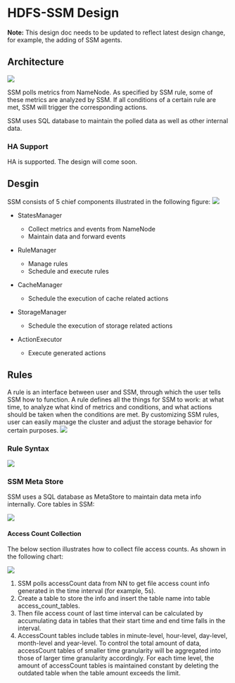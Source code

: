 # HDFS-SSM Design

**Note:** This design doc needs to be updated to reflect latest design change, for example, the adding of SSM agents.

Architecture
------------
![](https://github.com/arenadata/SSM/blob/develop/docs/image/architecture.png)

SSM polls metrics from NameNode. As specified by SSM rule, some of these metrics are analyzed by SSM.
If all conditions of a certain rule are met, SSM will trigger the corresponding actions.

SSM uses SQL database to maintain the polled data as well as other internal data.

### HA Support
HA is supported. The design will come soon.

Desgin
------------
SSM consists of 5 chief components illustrated in the following figure:
![](https://github.com/arenadata/SSM/blob/develop/docs/image/design.png)

* StatesManager
	* Collect metrics and events from NameNode
	* Maintain data and forward events 
	
* RuleManager
	* Manage rules
	* Schedule and execute rules
	
* CacheManager
	* Schedule the execution of cache related actions
	
* StorageManager
	* Schedule the execution of storage related actions
	
* ActionExecutor
	* Execute generated actions

## Rules
A rule is an interface between user and SSM, through which the user tells SSM how to function. A rule defines all the things for SSM to work:
at what time, to analyze what kind of metrics and conditions, and what actions should be taken when the conditions are met.
By customizing SSM rules, user can easily manage the cluster and adjust the storage behavior for certain purposes.
![](https://github.com/arenadata/SSM/blob/develop/docs/image/usage.png)

### Rule Syntax

![](https://github.com/arenadata/SSM/blob/develop/docs/image/rule-syntax.png)

### SSM Meta Store
SSM uses a SQL database as MetaStore to maintain data meta info internally. Core tables in SSM:

![](https://github.com/arenadata/SSM/blob/develop/docs/image/core-tables.png)

#### Access Count Collection
The below section illustrates how to collect file access counts. As shown in the following chart:

![](https://github.com/arenadata/SSM/blob/develop/docs/image/access-count-tables.png)

1. SSM polls accessCount data from NN to get file access count info generated in the time interval (for example, 5s).
2. Create a table to store the info and insert the table name into table access_count_tables.
3. Then file access count of last time interval can be calculated by accumulating data in tables that their start time and end time falls in the interval.
4. AccessCount tables include tables in minute-level, hour-level, day-level, month-level and year-level.
To control the total amount of data, accessCount tables of smaller time granularity will be aggregated into those of larger time granularity accordingly.
For each time level, the amount of accessCount tables is maintained constant by deleting the outdated table when the table amount exceeds the limit.
